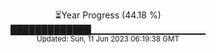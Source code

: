 <p align="center">
⏳Year Progress (44.18 %) <br>
█████████████▁▁▁▁▁▁▁▁▁▁▁▁▁▁▁▁▁ <br>
<sub>Updated: Sun, 11 Jun 2023 06:19:38 GMT</sub>
</p>

